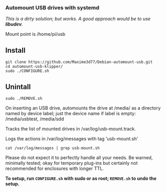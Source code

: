 ### Automount USB drives with systemd

_This is a dirty solution; but works. A good approach would be to use 
__libudev__._

Mount point is /home/pi/usb
## Install
```
git clone https://github.com/Maxime3d77/Debian-automount-usb.git
cd automount-usb-klipper/
sudo ./CONFIGURE.sh
```

## Unintall
```
sudo ./REMOVE.sh
```

On inserting an USB drive, automounts the drive at /media/ as a
directory named by device label; just the device name if label is
empty: /media/usbtest, /media/sdd

Tracks the list of mounted drives in /var/log/usb-mount.track.

Logs the actions in /var/log/messages with tag 'usb-mount.sh'
```
cat /var/log/messages | grep usb-mount.sh
```

Please do not expect it to perfectly handle all your needs.
Be warned, minimally tested; okay for temporary plug-ins but certainly
not recommended for enclosures with longer TTL.

**To setup, run `CONFIGURE.sh` with sudo or as root; `REMOVE.sh` to undo the
setup.**

